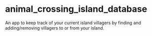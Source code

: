 # animal_crossing_island_database
An app to keep track of your current island villagers by finding and adding/removing villagers to or from your island.
